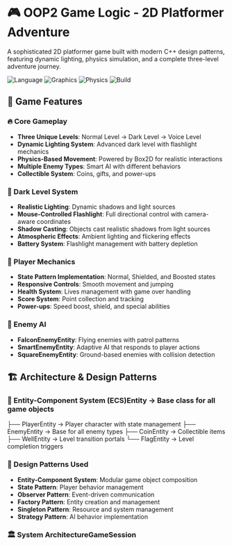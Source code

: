 # 🎮 OOP2 Game Logic - 2D Platformer Adventure

A sophisticated 2D platformer game built with modern C++ design patterns, featuring dynamic lighting, physics simulation, and a complete three-level adventure journey.

![Language](https://img.shields.io/badge/C%2B%2B-23-blue.svg)
![Graphics](https://img.shields.io/badge/SFML-2.6.1-green.svg)
![Physics](https://img.shields.io/badge/Box2D-Latest-orange.svg)
![Build](https://img.shields.io/badge/CMake-3.26%2B-red.svg)

## 🌟 Game Features

### 🔥 Core Gameplay
- **Three Unique Levels**: Normal Level → Dark Level → Voice Level
- **Dynamic Lighting System**: Advanced dark level with flashlight mechanics
- **Physics-Based Movement**: Powered by Box2D for realistic interactions
- **Multiple Enemy Types**: Smart AI with different behaviors
- **Collectible System**: Coins, gifts, and power-ups

### 🌙 Dark Level System
- **Realistic Lighting**: Dynamic shadows and light sources
- **Mouse-Controlled Flashlight**: Full directional control with camera-aware coordinates
- **Shadow Casting**: Objects cast realistic shadows from light sources
- **Atmospheric Effects**: Ambient lighting and flickering effects
- **Battery System**: Flashlight management with battery depletion

### 🎯 Player Mechanics
- **State Pattern Implementation**: Normal, Shielded, and Boosted states
- **Responsive Controls**: Smooth movement and jumping
- **Health System**: Lives management with game over handling
- **Score System**: Point collection and tracking
- **Power-ups**: Speed boost, shield, and special abilities

### 🤖 Enemy AI
- **FalconEnemyEntity**: Flying enemies with patrol patterns
- **SmartEnemyEntity**: Adaptive AI that responds to player actions
- **SquareEnemyEntity**: Ground-based enemies with collision detection

## 🏗️ Architecture & Design Patterns

### 🧩 Entity-Component System (ECS)Entity → Base class for all game objects
├── PlayerEntity → Player character with state management
├── EnemyEntity → Base for all enemy types
├── CoinEntity → Collectible items
├── WellEntity → Level transition portals
└── FlagEntity → Level completion triggers
### 🎨 Design Patterns Used
- **Entity-Component System**: Modular game object composition
- **State Pattern**: Player behavior management
- **Observer Pattern**: Event-driven communication
- **Factory Pattern**: Entity creation and management
- **Singleton Pattern**: Resource and system management
- **Strategy Pattern**: AI behavior implementation

### 🏛️ System ArchitectureGameSession
